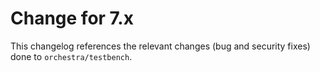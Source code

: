 # Change for 7.x

This changelog references the relevant changes (bug and security fixes) done to `orchestra/testbench`.
